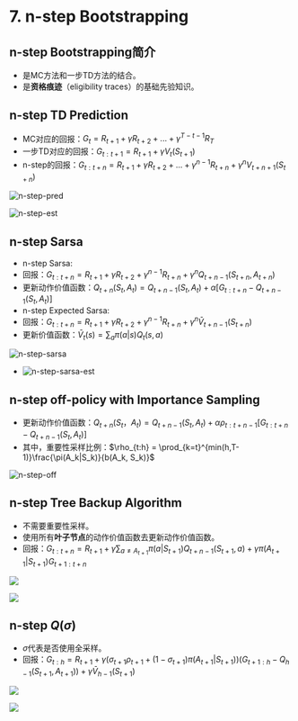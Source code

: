 # 7. n-step Bootstrapping

## n-step Bootstrapping简介

- 是MC方法和一步TD方法的结合。
- 是**资格痕迹**（eligibility traces）的基础先验知识。

## n-step TD Prediction

- MC对应的回报：$G_t = R_{t+1}+\gamma R_{t+2}+...+\gamma^{T-t-1}R_T$
- 一步TD对应的回报：$G_{t:t+1} = R_{t+1} + \gamma V_t(S_{t+1})$
- n-step的回报：$G_{t:t+n} = R_{t+1} + \gamma R_{t+2}+...+\gamma^{n-1}R_{t+n}+\gamma^nV_{t+n+1}(S_{t+n})$

![n-step-pred](../res/n-step-pred.png)

![n-step-est](../res/n-step-est.png)

## n-step Sarsa

- n-step Sarsa: 
- 回报：$G_{t:t+n} = R_{t+1} + \gamma R_{t+2} + \gamma^{n-1} R_{t+n} + \gamma^nQ_{t+n-1}(S_{t+n}, A_{t+n})$
- 更新动作价值函数：$Q_{t+n}(S_t, A_t) = Q_{t+n-1}(S_t, A_t) + \alpha[G_{t:t+n} - Q_{t+n-1}(S_t,A_t)]$
- n-step Expected Sarsa:
- 回报：$G_{t:t+n} = R_{t+1} + \gamma R_{t+2} + \gamma^{n-1} R_{t+n} + \gamma^n \bar V_{t+n-1}(S_{t+n})$
- 更新价值函数：$\bar V_t(s) = \sum_a \pi(a|s)Q_t(s,a)$

![n-step-sarsa](../res/n-step-sarsa.png)

- ![n-step-sarsa-est](../res/n-step-sarsa-est.png)

## n-step off-policy with Importance Sampling

- 更新动作价值函数：$Q_{t+n}(S_t， A_t) = Q_{t+n-1}(S_t, A_t) + \alpha \rho_{t:t+n-1}[G_{t:t+n} - Q_{t+n-1}(S_t, A_t)]$
- 其中，重要性采样比例：$\rho_{t:h} = \prod_{k=t}^{min(h,T-1)}\frac{\pi(A_k|S_k)}{b(A_k, S_k)}$

![n-step-off](../res/n-step-off.png)

## n-step Tree Backup Algorithm

- 不需要重要性采样。
- 使用所有**叶子节点**的动作价值函数去更新动作价值函数。
- 回报：$G_{t:t+n} = R_{t+1} + \gamma \sum_{a\neq A_{t+1}}\pi(a|S_{t+1})Q_{t+n-1}(S_{t+1}, a) + \gamma\pi(A_{t+1}|S_{t+1})G_{t+1:t+n}$

![](../res/3-step-tree.png)

![](../res/n-step-tree.png)

## n-step $Q(\sigma)$

- $\sigma$代表是否使用全采样。
- 回报：$G_{t:h} = R_{t+1} + \gamma(\sigma_{t+1}\rho_{t+1}+(1-\sigma_{t+1})\pi(A_{t+1}|S_{t+1}))(G_{t+1:h}-Q_{h-1}(S_{t+1}, A_{t+1})) + \gamma \bar V_{h-1}(S_{t+1})$

![](../res/4-step-q.png)

![](../res/n-step-q.png)
